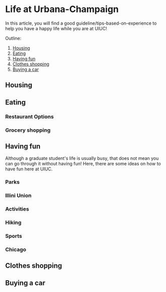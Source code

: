 # Life at Urbana-Champaign
In this article, you will find a good guideline/tips-based-on-experience to help you have a happy life while you are at UIUC!

Outline:
1. [Housing](https://github.com/wpklab/KingLabWiki/blob/main/dailylife.md#housing)
2. [Eating](https://github.com/wpklab/KingLabWiki/blob/main/dailylife.md#eating)
3. [Having fun](https://github.com/wpklab/KingLabWiki/blob/main/dailylife.md#having-fun)
4. [Clothes shopping](https://github.com/wpklab/KingLabWiki/blob/main/dailylife.md#clothes-shopping)
5. [Buying a car](https://github.com/wpklab/KingLabWiki/blob/main/dailylife.md#buying-a-car)
## Housing

## Eating
### Restaurant Options

### Grocery shopping

## Having fun
Although a graduate student's life is usually busy, that does not mean you can go through it without having fun! Here, there are some ideas on how to have fun here at UIUC.

### Parks

### Illini Union

### Activities

### Hiking

### Sports

### Chicago

## Clothes shopping

## Buying a car
